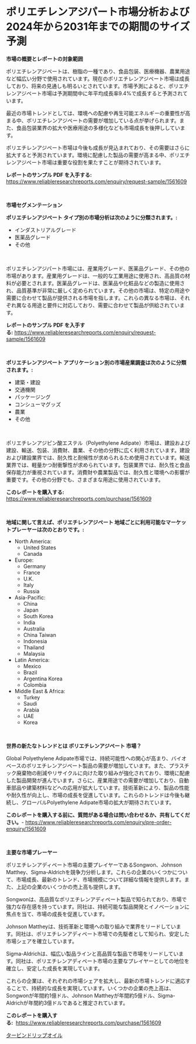 <p><h1>ポリエチレンアジパート市場分析および2024年から2031年までの期間のサイズ予測</h1></p><p><strong>市場の概要とレポートの対象範囲</strong></p>
<p><p>ポリエチレンアジペートは、樹脂の一種であり、食品包装、医療機器、農業用途など幅広い分野で使用されています。現在のポリエチレンアジペート市場は成長しており、将来の見通しも明るいとされています。市場予測によると、ポリエチレンアジペート市場は予測期間中に年平均成長率9.4%で成長すると予測されています。</p><p>最近の市場トレンドとしては、環境への配慮や再生可能エネルギーの重要性が高まる中、ポリエチレンアジペートの需要が増加している点が挙げられます。また、食品包装業界の拡大や医療用途の多様化なども市場成長を後押ししています。</p><p>ポリエチレンアジペート市場は今後も成長が見込まれており、その需要はさらに拡大すると予測されています。環境に配慮した製品の需要が高まる中、ポリエチレンアジペート市場は重要な役割を果たすことが期待されています。</p></p>
<p><strong>レポートのサンプル PDF を入手する:</strong> <a href="https://www.reliableresearchreports.com/enquiry/request-sample/1561609">https://www.reliableresearchreports.com/enquiry/request-sample/1561609</a></p>
<p>&nbsp;</p>
<p><strong>市場セグメンテーション</strong></p>
<p><strong>ポリエチレンアジペート タイプ別の市場分析は次のように分類されます。:</strong></p>
<p><ul><li>インダストリアルグレード</li><li>医薬品グレード</li><li>その他</li></ul></p>
<p>&nbsp;</p>
<p><p>ポリエチレンアジパート市場には、産業用グレード、医薬品グレード、その他の市場があります。産業用グレードは、一般的な工業用途に使用され、高品質の材料が必要とされます。医薬品グレードは、医薬品や化粧品などの製造に使用され、品質基準が非常に厳しく定められています。その他の市場は、特定の用途や需要に合わせて製品が提供される市場を指します。これらの異なる市場は、それぞれ異なる用途と要件に対応しており、需要に合わせて製品が供給されています。</p></p>
<p><strong>レポートのサンプル PDF を入手する:</strong>&nbsp;<a href="https://www.reliableresearchreports.com/enquiry/request-sample/1561609">https://www.reliableresearchreports.com/enquiry/request-sample/1561609</a></p>
<p>&nbsp;</p>
<p><strong> ポリエチレンアジペート アプリケーション別の市場産業調査は次のように分類されます。:</strong></p>
<p><ul><li>建築・建設</li><li>交通機関</li><li>パッケージング</li><li>コンシューマグッズ</li><li>農業</li><li>その他</li></ul></p>
<p>&nbsp;</p>
<p><p>ポリエチレンアジピン酸エステル（Polyethylene Adipate）市場は、建設および建設、輸送、包装、消費財、農業、その他の分野に広く利用されています。建設および建設業界では、耐久性と耐候性が求められるため使用されています。輸送業界では、軽量かつ耐衝撃性が求められています。包装業界では、耐久性と食品保存能力が重視されています。消費財や農業製品では、耐久性と環境への影響が重要です。その他の分野でも、さまざまな用途に使用されています。</p></p>
<p><strong>このレポートを購入する:</strong>&nbsp; <a href="https://www.reliableresearchreports.com/purchase/1561609">https://www.reliableresearchreports.com/purchase/1561609</a></p>
<p>&nbsp;</p>
<p><strong>地域に関して言えば、ポリエチレンアジペート 地域ごとに利用可能なマーケットプレーヤーは次のとおりです。:</strong></p>
<p><ul>
    <li>
        North America:
        <ul>
            <li>United States</li>
            <li>Canada</li>
        </ul>
    </li>
    <li>
        Europe:
        <ul>
            <li>Germany</li>
            <li>France</li>
            <li>U.K.</li>
            <li>Italy</li>
            <li>Russia</li>
        </ul>
    </li>
    <li>
        Asia-Pacific:
        <ul>
            <li>China</li>
            <li>Japan</li>
            <li>South Korea</li>
            <li>India</li>
            <li>Australia</li>
            <li>China Taiwan</li>
            <li>Indonesia</li>
            <li>Thailand</li>
            <li>Malaysia</li>
        </ul>
    </li>
    <li>
        Latin America:
        <ul>
            <li>Mexico</li>
            <li>Brazil</li>
            <li>Argentina Korea</li>
            <li>Colombia</li>
        </ul>
    </li>
    <li>
        Middle East & Africa:
        <ul>
            <li>Turkey</li>
            <li>Saudi</li>
            <li>Arabia</li>
            <li>UAE</li>
            <li>Korea</li>
        </ul>
    </li>
    </ul></p>
<p>&nbsp;</p>
<p><strong>世界の新たなトレンドとは ポリエチレンアジペート 市場？</strong></p>
<p><p>Global Polyethylene Adipate市場では、持続可能性への関心が高まり、バイオベースのポリエチレンアジペート製品の需要が増加しています。また、プラスチック廃棄物の削減やリサイクルに向けた取り組みが強化されており、環境に配慮した製品開発が進んでいます。さらに、産業用途での需要が増加しており、自動車部品や建築材料などへの応用が拡大しています。技術革新により、製品の性能や耐久性が向上し、市場の成長を促進しています。これらのトレンドは今後も継続し、グローバルPolyethylene Adipate市場の拡大が期待されています。</p></p>
<p><strong>このレポートを購入する前に、質問がある場合は問い合わせるか、共有してください。</strong>- <a href="https://www.reliableresearchreports.com/enquiry/pre-order-enquiry/1561609">https://www.reliableresearchreports.com/enquiry/pre-order-enquiry/1561609</a></p>
<p>&nbsp;</p>
<p><strong>主要な市場プレーヤー</strong></p>
<p><p>ポリエチレンアディペート市場の主要プレイヤーであるSongwon、Johnson Matthey、Sigma-Aldrichを競争力分析します。これらの企業のいくつかについて、市場成長、最新のトレンド、市場規模について詳細な情報を提供します。また、上記の企業のいくつかの売上高も提供します。</p><p>Songwonは、高品質なポリエチレンアディペート製品で知られており、市場で強力な存在感を持っています。同社は、持続可能な製品開発とイノベーションに焦点を当て、市場の成長を促進しています。</p><p>Johnson Mattheyは、技術革新と環境への取り組みで業界をリードしています。同社は、ポリエチレンアディペート市場での先駆者として知られ、安定した市場シェアを確立しています。</p><p>Sigma-Aldrichは、幅広い製品ラインと高品質な製品で市場をリードしています。同社は、ポリエチレンアディペート市場の主要なプレイヤーとしての地位を確立し、安定した成長を実現しています。</p><p>これらの企業は、それぞれの市場シェアを拡大し、最新の市場トレンドに適応することで、持続的な成長を実現しています。いくつかの企業の売上高は、Songwonが年間約1億ドル、Johnson Mattheyが年間約5億ドル、Sigma-Aldrichが年間約3億ドルであると推定されています。</p></p>
<p><strong>このレポートを購入する:</strong>&nbsp;&nbsp;<a href="https://www.reliableresearchreports.com/purchase/1561609">https://www.reliableresearchreports.com/purchase/1561609</a></p>
<p><p><a href="https://github.com/SarahFahey88/Market-Research-Report-List-1/blob/main/61252256154.md">タービンドリップオイル</a></p></p>